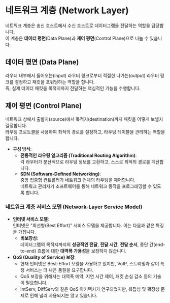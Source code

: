 # 네트워크 계층 (Network Layer)

네트워크 계층은 송신 호스트에서 수신 호스트로 데이터그램을 전달하는 역할을 담당합니다.  
이 계층은 **데이터 평면**(Data Plane)과 **제어 평면**(Control Plane)으로 나눌 수 있습니다.

## 데이터 평면 (Data Plane)

라우터 내부에서 들어오는(input) 라우터 링크로부터 적절한 나가는(output) 라우터 링크를 결정하고 패킷을 포워딩하는 역할을 합니다.  
즉, 실제 데이터 패킷을 목적지까지 전달하는 핵심적인 기능을 수행합니다.

## 제어 평면 (Control Plane)

네트워크 상에서 출발지(source)에서 목적지(destination)까지 패킷을 어떻게 보낼지 결정합니다.  
라우팅 프로토콜을 사용하여 최적의 경로를 설정하고, 라우팅 테이블을 관리하는 역할을 합니다.

- **구성 방식**:
  - **전통적인 라우팅 알고리즘 (Traditional Routing Algorithm)**:  
    각 라우터가 분산적으로 라우팅 정보를 교환하고, 스스로 최적의 경로를 계산합니다.
  - **SDN (Software-Defined Networking)**:  
    중앙 집중형 컨트롤러가 네트워크 전체의 라우팅을 제어합니다.  
    네트워크 관리자가 소프트웨어를 통해 네트워크 동작을 프로그래밍할 수 있도록 합니다.

### 네트워크 계층 서비스 모델 (Network-Layer Service Model)

- **인터넷 서비스 모델**:  
  인터넷은 "최선형(Best Effort)" 서비스 모델을 제공합니다. 이는 다음과 같은 특징을 가집니다.
  - **비보장성**:  
    데이터그램의 목적지까지의 **성공적인 전달**, **전달 시간**, **전달 순서**, 종단 간(end-to-end) 흐름에 대한 **대역폭 가용성**을 보장하지 않습니다.
- **QoS (Quality of Service) 보장**:
  - 현재 인터넷은 Best-Effort 모델을 사용하고 있지만, VoIP, 스트리밍과 같이 특정 서비스는 더 나은 품질을 요구합니다.
  - QoS 보장을 위해서는 대역폭 예약, 지연 시간 제어, 패킷 손실 감소 등의 기술이 필요합니다.
  - IntServ, DiffServ와 같은 QoS 아키텍처가 연구되었지만, 복잡성 및 확장성 문제로 인해 널리 사용되지는 않고 있습니다.
